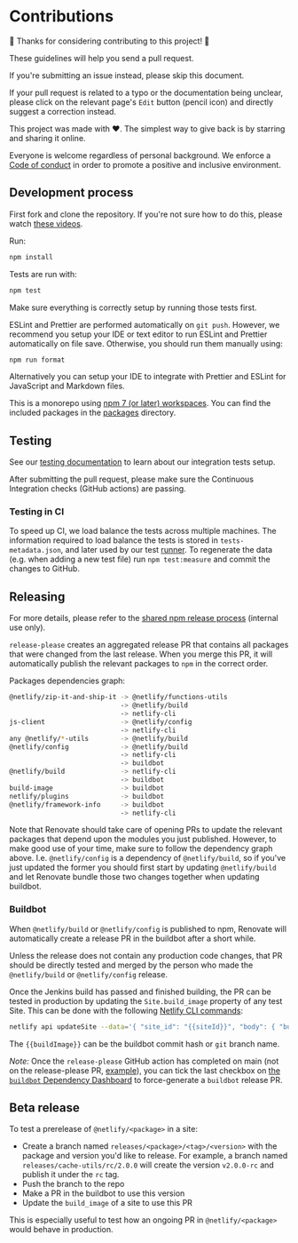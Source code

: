 # Contributions

🎉 Thanks for considering contributing to this project! 🎉

These guidelines will help you send a pull request.

If you're submitting an issue instead, please skip this document.

If your pull request is related to a typo or the documentation being unclear, please click on the relevant page's `Edit`
button (pencil icon) and directly suggest a correction instead.

This project was made with ❤️. The simplest way to give back is by starring and sharing it online.

Everyone is welcome regardless of personal background. We enforce a [Code of conduct](CODE_OF_CONDUCT.md) in order to
promote a positive and inclusive environment.

## Development process

First fork and clone the repository. If you're not sure how to do this, please watch
[these videos](https://egghead.io/courses/how-to-contribute-to-an-open-source-project-on-github).

Run:

```bash
npm install
```

Tests are run with:

```bash
npm test
```

Make sure everything is correctly setup by running those tests first.

ESLint and Prettier are performed automatically on `git push`. However, we recommend you setup your IDE or text editor
to run ESLint and Prettier automatically on file save. Otherwise, you should run them manually using:

```bash
npm run format
```

Alternatively you can setup your IDE to integrate with Prettier and ESLint for JavaScript and Markdown files.

This is a monorepo using [npm 7 (or later) workspaces](https://docs.npmjs.com/cli/v7/using-npm/workspaces). You can find
the included packages in the [packages](packages) directory.

## Testing

See our [testing documentation](packages/build/tests/README.md) to learn about our integration tests setup.

After submitting the pull request, please make sure the Continuous Integration checks (GitHub actions) are passing.

### Testing in CI

To speed up CI, we load balance the tests across multiple machines. The information required to load balance the tests is stored in `tests-metadata.json`, and later used by our test [runner](ava.config.js#L10).
To regenerate the data (e.g. when adding a new test file) run `npm test:measure` and commit the changes to GitHub.

## Releasing

For more details, please refer to the
[shared npm release process](https://github.com/netlify/team-dev#npm-packages-release-process) (internal use only).

`release-please` creates an aggregated release PR that contains all packages that were changed from the last release.
When you merge this PR, it will automatically publish the relevant packages to `npm` in the correct order.

Packages dependencies graph:

```sh
@netlify/zip-it-and-ship-it -> @netlify/functions-utils
                            -> @netlify/build
                            -> netlify-cli
js-client                   -> @netlify/config
                            -> netlify-cli
any @netlify/*-utils        -> @netlify/build
@netlify/config             -> @netlify/build
                            -> netlify-cli
                            -> buildbot
@netlify/build              -> netlify-cli
                            -> buildbot
build-image                 -> buildbot
netlify/plugins             -> buildbot
@netlify/framework-info     -> buildbot
                            -> netlify-cli
```

Note that Renovate should take care of opening PRs to update the relevant packages that depend upon the modules you just
published. However, to make good use of your time, make sure to follow the dependency graph above. I.e.
`@netlify/config` is a dependency of `@netlify/build`, so if you've just updated the former you should first start by
updating `@netlify/build` and let Renovate bundle those two changes together when updating buildbot.

### Buildbot

When `@netlify/build` or `@netlify/config` is published to npm, Renovate will automatically create a release PR in the
buildbot after a short while.

Unless the release does not contain any production code changes, that PR should be directly tested and merged by the
person who made the `@netlify/build` or `@netlify/config` release.

Once the Jenkins build has passed and finished building, the PR can be tested in production by updating the
`Site.build_image` property of any test Site. This can be done with the following
[Netlify CLI commands](https://github.com/netlify/buildbot#using-netlify-cli-or-netlify-api):

```bash
netlify api updateSite --data='{ "site_id": "{{siteId}}", "body": { "build_image": "{{buildImage}}" }}'
```

The `{{buildImage}}` can be the buildbot commit hash or `git` branch name.

_Note:_ Once the `release-please` GitHub action has completed on main (not on the release-please PR,
[example](https://github.com/netlify/build/actions/runs/1254006395)), you can tick the last checkbox on
[the `buildbot` Dependency Dashboard](https://github.com/netlify/buildbot/issues/912) to force-generate a `buildbot`
release PR.

## Beta release

To test a prerelease of `@netlify/<package>` in a site:

- Create a branch named `releases/<package>/<tag>/<version>` with the package and version you'd like to release. For
  example, a branch named `releases/cache-utils/rc/2.0.0` will create the version `v2.0.0-rc` and publish it under the
  `rc` tag.
- Push the branch to the repo
- Make a PR in the buildbot to use this version
- Update the `build_image` of a site to use this PR

This is especially useful to test how an ongoing PR in `@netlify/<package>` would behave in production.
